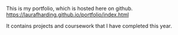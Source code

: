 This is my portfolio, which is hosted here on github. 
https://laurafharding.github.io/portfolio/index.html

It contains projects and coursework that I have completed this year. 
